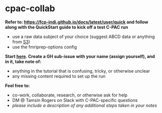 # cpac-collab

**Refer to: https://fcp-indi.github.io/docs/latest/user/quick and follow along with the QuickStart guide to kick off a test C-PAC run**
- use a raw data subject of your choice (suggest ABCD data or anything from [S3](https://fcp-indi.s3.amazonaws.com/index.html#data/Projects/))
- use the fmriprep-options config

**Start [here](https://github.com/tamsinrogers/cpac-collab/issues/1). Create a GH sub-issue with your name (assign yourself), and in it, take note of:**
- anything in the tutorial that is confusing, tricky, or otherwise unclear
- any missing content required to set up the run

**Feel free to:**
- co-work, collaborate, research, or otherwise ask for help
- DM @ Tamsin Rogers on Slack with C-PAC-specific questions
- *please include a description of any additional steps taken in your notes*
